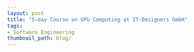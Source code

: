 ```yaml
---
layout: post
title: "5-day Course on GPU Computing at IT-Designers GmbH"
tags:
- Software Engineering
thumbnail_path: blog/
---
```

